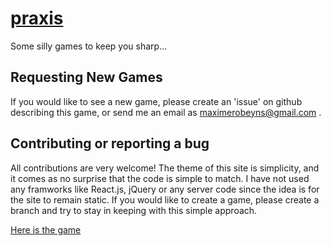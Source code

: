 # [praxis](https://praxis-games.github.io/praxis/)
Some silly games to keep you sharp...

## Requesting New Games
If you would like to see a new game, please create an 'issue' on github describing this game, or send me an email as maximerobeyns@gmail.com .

## Contributing or reporting a bug
All contributions are very welcome! The theme of this site is simplicity, and it comes as no surprise that the code is simple to match. I have not used any framworks like React.js, jQuery or any server code since the idea is for the site to remain static. If you would like to create a game, please create a branch and try to stay in keeping with this simple approach.

[Here is the game](https://praxis-games.github.io/praxis/)
